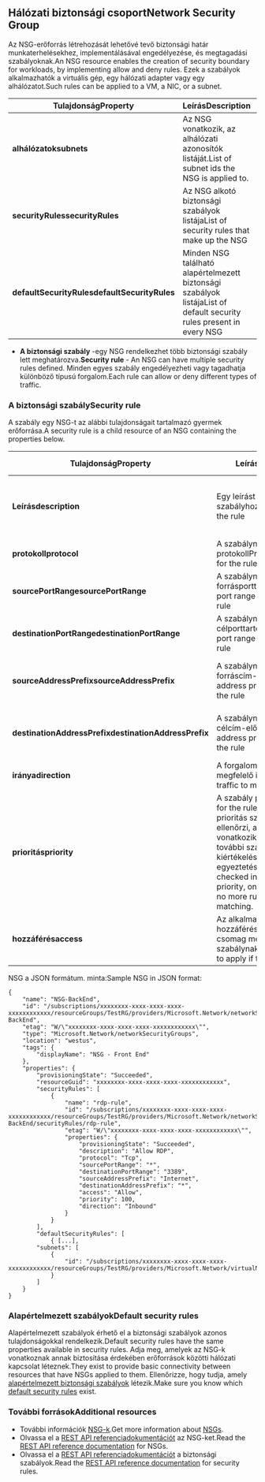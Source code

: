 ## <a name="network-security-group"></a><span data-ttu-id="ad2eb-101">Hálózati biztonsági csoport</span><span class="sxs-lookup"><span data-stu-id="ad2eb-101">Network Security Group</span></span>
<span data-ttu-id="ad2eb-102">Az NSG-erőforrás létrehozását lehetővé tevő biztonsági határ munkaterhelésekhez, implementálásával engedélyezése, és megtagadási szabályoknak.</span><span class="sxs-lookup"><span data-stu-id="ad2eb-102">An NSG resource enables the creation of security boundary for workloads, by implementing allow and deny rules.</span></span> <span data-ttu-id="ad2eb-103">Ezek a szabályok alkalmazhatók a virtuális gép, egy hálózati adapter vagy egy alhálózatot.</span><span class="sxs-lookup"><span data-stu-id="ad2eb-103">Such rules can be applied to a VM, a NIC, or a subnet.</span></span>

| <span data-ttu-id="ad2eb-104">Tulajdonság</span><span class="sxs-lookup"><span data-stu-id="ad2eb-104">Property</span></span> | <span data-ttu-id="ad2eb-105">Leírás</span><span class="sxs-lookup"><span data-stu-id="ad2eb-105">Description</span></span> | <span data-ttu-id="ad2eb-106">Példaértékek</span><span class="sxs-lookup"><span data-stu-id="ad2eb-106">Sample values</span></span> |
| --- | --- | --- |
| <span data-ttu-id="ad2eb-107">**alhálózatok**</span><span class="sxs-lookup"><span data-stu-id="ad2eb-107">**subnets**</span></span> |<span data-ttu-id="ad2eb-108">Az NSG vonatkozik, az alhálózati azonosítók listáját.</span><span class="sxs-lookup"><span data-stu-id="ad2eb-108">List of subnet ids the NSG is applied to.</span></span> |<span data-ttu-id="ad2eb-109">/Subscriptions/XXXXXXXX-XXXX-XXXX-XXXX-XXXXXXXXXXXX/resourceGroups/TestRG/Providers/Microsoft.Network/virtualNetworks/TestVNet/Subnets/FrontEnd</span><span class="sxs-lookup"><span data-stu-id="ad2eb-109">/subscriptions/xxxxxxxx-xxxx-xxxx-xxxx-xxxxxxxxxxxx/resourceGroups/TestRG/providers/Microsoft.Network/virtualNetworks/TestVNet/subnets/FrontEnd</span></span> |
| <span data-ttu-id="ad2eb-110">**securityRules**</span><span class="sxs-lookup"><span data-stu-id="ad2eb-110">**securityRules**</span></span> |<span data-ttu-id="ad2eb-111">Az NSG alkotó biztonsági szabályok listája</span><span class="sxs-lookup"><span data-stu-id="ad2eb-111">List of security rules that make up the NSG</span></span> |<span data-ttu-id="ad2eb-112">Lásd: [biztonsági szabály](#Security-rule) alatt</span><span class="sxs-lookup"><span data-stu-id="ad2eb-112">See [Security rule](#Security-rule) below</span></span> |
| <span data-ttu-id="ad2eb-113">**defaultSecurityRules**</span><span class="sxs-lookup"><span data-stu-id="ad2eb-113">**defaultSecurityRules**</span></span> |<span data-ttu-id="ad2eb-114">Minden NSG található alapértelmezett biztonsági szabályok listája</span><span class="sxs-lookup"><span data-stu-id="ad2eb-114">List of default security rules present in every NSG</span></span> |<span data-ttu-id="ad2eb-115">Lásd: [alapértelmezett biztonsági szabályok](#Default-security-rules) alatt</span><span class="sxs-lookup"><span data-stu-id="ad2eb-115">See [Default security rules](#Default-security-rules) below</span></span> |

* <span data-ttu-id="ad2eb-116">**A biztonsági szabály** -egy NSG rendelkezhet több biztonsági szabály lett meghatározva.</span><span class="sxs-lookup"><span data-stu-id="ad2eb-116">**Security rule** - An NSG can have multiple security rules defined.</span></span> <span data-ttu-id="ad2eb-117">Minden egyes szabály engedélyezheti vagy tagadhatja különböző típusú forgalom.</span><span class="sxs-lookup"><span data-stu-id="ad2eb-117">Each rule can allow or deny different types of traffic.</span></span>

### <a name="security-rule"></a><span data-ttu-id="ad2eb-118">A biztonsági szabály</span><span class="sxs-lookup"><span data-stu-id="ad2eb-118">Security rule</span></span>
<span data-ttu-id="ad2eb-119">A szabály egy NSG-t az alábbi tulajdonságait tartalmazó gyermek erőforrása.</span><span class="sxs-lookup"><span data-stu-id="ad2eb-119">A security rule is a child resource of an NSG containing the properties below.</span></span>

| <span data-ttu-id="ad2eb-120">Tulajdonság</span><span class="sxs-lookup"><span data-stu-id="ad2eb-120">Property</span></span> | <span data-ttu-id="ad2eb-121">Leírás</span><span class="sxs-lookup"><span data-stu-id="ad2eb-121">Description</span></span> | <span data-ttu-id="ad2eb-122">Példaértékek</span><span class="sxs-lookup"><span data-stu-id="ad2eb-122">Sample values</span></span> |
| --- | --- | --- |
| <span data-ttu-id="ad2eb-123">**Leírás**</span><span class="sxs-lookup"><span data-stu-id="ad2eb-123">**description**</span></span> |<span data-ttu-id="ad2eb-124">Egy leírást a szabályhoz</span><span class="sxs-lookup"><span data-stu-id="ad2eb-124">Description for the rule</span></span> |<span data-ttu-id="ad2eb-125">Bejövő adatforgalom engedélyezésére X alhálózatban lévő virtuális gépen</span><span class="sxs-lookup"><span data-stu-id="ad2eb-125">Allow inbound traffic for all VMs in subnet X</span></span> |
| <span data-ttu-id="ad2eb-126">**protokoll**</span><span class="sxs-lookup"><span data-stu-id="ad2eb-126">**protocol**</span></span> |<span data-ttu-id="ad2eb-127">A szabálynak megfelelő protokoll</span><span class="sxs-lookup"><span data-stu-id="ad2eb-127">Protocol to match for the rule</span></span> |<span data-ttu-id="ad2eb-128">TCP, UDP vagy *</span><span class="sxs-lookup"><span data-stu-id="ad2eb-128">TCP, UDP, or *</span></span> |
| <span data-ttu-id="ad2eb-129">**sourcePortRange**</span><span class="sxs-lookup"><span data-stu-id="ad2eb-129">**sourcePortRange**</span></span> |<span data-ttu-id="ad2eb-130">A szabálynak megfelelő forrásporttartomány</span><span class="sxs-lookup"><span data-stu-id="ad2eb-130">Source port range to match for the rule</span></span> |<span data-ttu-id="ad2eb-131">80, 100-200, *</span><span class="sxs-lookup"><span data-stu-id="ad2eb-131">80, 100-200, *</span></span> |
| <span data-ttu-id="ad2eb-132">**destinationPortRange**</span><span class="sxs-lookup"><span data-stu-id="ad2eb-132">**destinationPortRange**</span></span> |<span data-ttu-id="ad2eb-133">A szabálynak megfelelő célporttartomány</span><span class="sxs-lookup"><span data-stu-id="ad2eb-133">Destination port range to match for the rule</span></span> |<span data-ttu-id="ad2eb-134">80, 100-200, *</span><span class="sxs-lookup"><span data-stu-id="ad2eb-134">80, 100-200, *</span></span> |
| <span data-ttu-id="ad2eb-135">**sourceAddressPrefix**</span><span class="sxs-lookup"><span data-stu-id="ad2eb-135">**sourceAddressPrefix**</span></span> |<span data-ttu-id="ad2eb-136">A szabálynak megfelelő forráscím-előtag</span><span class="sxs-lookup"><span data-stu-id="ad2eb-136">Source address prefix to match for the rule</span></span> |<span data-ttu-id="ad2eb-137">10.10.10.1, 10.10.10.0/24, VirtualNetwork</span><span class="sxs-lookup"><span data-stu-id="ad2eb-137">10.10.10.1, 10.10.10.0/24, VirtualNetwork</span></span> |
| <span data-ttu-id="ad2eb-138">**destinationAddressPrefix**</span><span class="sxs-lookup"><span data-stu-id="ad2eb-138">**destinationAddressPrefix**</span></span> |<span data-ttu-id="ad2eb-139">A szabálynak megfelelő célcím-előtag</span><span class="sxs-lookup"><span data-stu-id="ad2eb-139">Destination address prefix to match for the rule</span></span> |<span data-ttu-id="ad2eb-140">10.10.10.1, 10.10.10.0/24, VirtualNetwork</span><span class="sxs-lookup"><span data-stu-id="ad2eb-140">10.10.10.1, 10.10.10.0/24, VirtualNetwork</span></span> |
| <span data-ttu-id="ad2eb-141">**iránya**</span><span class="sxs-lookup"><span data-stu-id="ad2eb-141">**direction**</span></span> |<span data-ttu-id="ad2eb-142">A forgalom szabálynak megfelelő iránya</span><span class="sxs-lookup"><span data-stu-id="ad2eb-142">Direction of traffic to match for the rule</span></span> |<span data-ttu-id="ad2eb-143">bejövő vagy kimenő</span><span class="sxs-lookup"><span data-stu-id="ad2eb-143">inbound or outbound</span></span> |
| <span data-ttu-id="ad2eb-144">**prioritás**</span><span class="sxs-lookup"><span data-stu-id="ad2eb-144">**priority**</span></span> |<span data-ttu-id="ad2eb-145">A szabály prioritását.</span><span class="sxs-lookup"><span data-stu-id="ad2eb-145">Priority for the rule.</span></span> <span data-ttu-id="ad2eb-146">Szabályok prioritás szerinti sorrendben ellenőrzi, a szabály vonatkozik, ha nincsenek további szabályok kiértékelésének egyeztetéséhez.</span><span class="sxs-lookup"><span data-stu-id="ad2eb-146">Rules are checked int he order of priority, once a rule applies, no more rules are tested for matching.</span></span> |<span data-ttu-id="ad2eb-147">10, 100, 65000</span><span class="sxs-lookup"><span data-stu-id="ad2eb-147">10, 100, 65000</span></span> |
| <span data-ttu-id="ad2eb-148">**hozzáférés**</span><span class="sxs-lookup"><span data-stu-id="ad2eb-148">**access**</span></span> |<span data-ttu-id="ad2eb-149">Az alkalmazandó hozzáférés típusa, ha a csomag megfelel a szabálynak</span><span class="sxs-lookup"><span data-stu-id="ad2eb-149">Type of access to apply if the rule matches</span></span> |<span data-ttu-id="ad2eb-150">engedélyezés vagy megtagadás</span><span class="sxs-lookup"><span data-stu-id="ad2eb-150">allow or deny</span></span> |

<span data-ttu-id="ad2eb-151">NSG a JSON formátum. minta:</span><span class="sxs-lookup"><span data-stu-id="ad2eb-151">Sample NSG in JSON format:</span></span>

    {
        "name": "NSG-BackEnd",
        "id": "/subscriptions/xxxxxxxx-xxxx-xxxx-xxxx-xxxxxxxxxxxx/resourceGroups/TestRG/providers/Microsoft.Network/networkSecurityGroups/NSG-BackEnd",
        "etag": "W/\"xxxxxxxx-xxxx-xxxx-xxxx-xxxxxxxxxxxx\"",
        "type": "Microsoft.Network/networkSecurityGroups",
        "location": "westus",
        "tags": {
            "displayName": "NSG - Front End"
        },
        "properties": {
            "provisioningState": "Succeeded",
            "resourceGuid": "xxxxxxxx-xxxx-xxxx-xxxx-xxxxxxxxxxxx",
            "securityRules": [
                {
                    "name": "rdp-rule",
                    "id": "/subscriptions/xxxxxxxx-xxxx-xxxx-xxxx-xxxxxxxxxxxx/resourceGroups/TestRG/providers/Microsoft.Network/networkSecurityGroups/NSG-BackEnd/securityRules/rdp-rule",
                    "etag": "W/\"xxxxxxxx-xxxx-xxxx-xxxx-xxxxxxxxxxxx\"",
                    "properties": {
                        "provisioningState": "Succeeded",
                        "description": "Allow RDP",
                        "protocol": "Tcp",
                        "sourcePortRange": "*",
                        "destinationPortRange": "3389",
                        "sourceAddressPrefix": "Internet",
                        "destinationAddressPrefix": "*",
                        "access": "Allow",
                        "priority": 100,
                        "direction": "Inbound"
                    }
                }
            ],
            "defaultSecurityRules": [
                { [...],
            "subnets": [
                {
                    "id": "/subscriptions/xxxxxxxx-xxxx-xxxx-xxxx-xxxxxxxxxxxx/resourceGroups/TestRG/providers/Microsoft.Network/virtualNetworks/TestVNet/subnets/FrontEnd"
                }
            ]
        }
    }

### <a name="default-security-rules"></a><span data-ttu-id="ad2eb-152">Alapértelmezett szabályok</span><span class="sxs-lookup"><span data-stu-id="ad2eb-152">Default security rules</span></span>

<span data-ttu-id="ad2eb-153">Alapértelmezett szabályok érhető el a biztonsági szabályok azonos tulajdonságokkal rendelkezik.</span><span class="sxs-lookup"><span data-stu-id="ad2eb-153">Default security rules have the same properties available in security rules.</span></span> <span data-ttu-id="ad2eb-154">Adja meg, amelyek az NSG-k vonatkoznak annak biztosítása érdekében erőforrások közötti hálózati kapcsolat léteznek.</span><span class="sxs-lookup"><span data-stu-id="ad2eb-154">They exist to provide basic connectivity between resources that have NSGs applied to them.</span></span> <span data-ttu-id="ad2eb-155">Ellenőrizze, hogy tudja, amely [alapértelmezett biztonsági szabályok](../articles/virtual-network/virtual-networks-nsg.md#default-rules) létezik.</span><span class="sxs-lookup"><span data-stu-id="ad2eb-155">Make sure you know which [default security rules](../articles/virtual-network/virtual-networks-nsg.md#default-rules) exist.</span></span>

### <a name="additional-resources"></a><span data-ttu-id="ad2eb-156">További források</span><span class="sxs-lookup"><span data-stu-id="ad2eb-156">Additional resources</span></span>
* <span data-ttu-id="ad2eb-157">További információk [NSG-k](../articles/virtual-network/virtual-networks-nsg.md).</span><span class="sxs-lookup"><span data-stu-id="ad2eb-157">Get more information about [NSGs](../articles/virtual-network/virtual-networks-nsg.md).</span></span>
* <span data-ttu-id="ad2eb-158">Olvassa el a [REST API referenciadokumentációt](https://msdn.microsoft.com/library/azure/mt163615.aspx) az NSG-ket.</span><span class="sxs-lookup"><span data-stu-id="ad2eb-158">Read the [REST API reference documentation](https://msdn.microsoft.com/library/azure/mt163615.aspx) for NSGs.</span></span>
* <span data-ttu-id="ad2eb-159">Olvassa el a [REST API referenciadokumentációt](https://msdn.microsoft.com/library/azure/mt163580.aspx) a biztonsági szabályok.</span><span class="sxs-lookup"><span data-stu-id="ad2eb-159">Read the [REST API reference documentation](https://msdn.microsoft.com/library/azure/mt163580.aspx) for security rules.</span></span>
